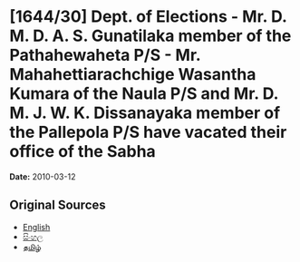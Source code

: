 # [1644/30] Dept. of Elections - Mr. D. M. D. A. S. Gunatilaka member of the Pathahewaheta P/S - Mr. Mahahettiarachchige Wasantha Kumara of the Naula P/S and Mr. D. M. J. W. K. Dissanayaka member of the Pallepola P/S have vacated their office of the Sabha

**Date:** 2010-03-12

## Original Sources

- [English](https://documents.gov.lk/view/extra-gazettes/2010/3/1644-30_E.pdf)
- [සිංහල](https://documents.gov.lk/view/extra-gazettes/2010/3/1644-30_S.pdf)
- [தமிழ்](https://documents.gov.lk/view/extra-gazettes/2010/3/1644-30_T.pdf)
